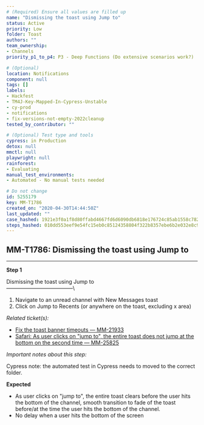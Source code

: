 ```yaml
---
# (Required) Ensure all values are filled up
name: "Dismissing the toast using Jump to"
status: Active
priority: Low
folder: Toast
authors: ""
team_ownership: 
- Channels
priority_p1_to_p4: P3 - Deep Functions (Do extensive scenarios work?)

# (Optional)
location: Notifications
component: null
tags: []
labels: 
- Hackfest
- TM4J-Key-Mapped-In-Cypress-Unstable
- cy-prod
- notifications
- fix-versions-not-empty-2022cleanup
tested_by_contributor: ""

# (Optional) Test type and tools
cypress: in Production
detox: null
mmctl: null
playwright: null
rainforest: 
- Evaluating
manual_test_environments:
- Automated - No manual tests needed

# Do not change
id: 5255179
key: MM-T1786
created_on: "2020-04-30T14:44:50Z"
last_updated: ""
case_hashed: 1921e3f0a1f8d80ffabd4667fd6d6090db6818e176724c85ab1558c7820496749e560ed1e5de64b4045fd03d9aae77f9
steps_hashed: 010dd553eef9e54fc15eb0c85124358804f322b8357ebe6b2e032e8c960637d2bc6cae9c842395f8aa78ba5e4332a712
---
```


<!-- (Auto-generated) Based on frontmatter's "key" and "name" -->

## MM-T1786: Dismissing the toast using Jump to

---

**Step 1**

Dismissing the toast using Jump to\
–––––––––––––––––––––––––\\

1. Navigate to an unread channel with New Messages toast
2. Click on Jump to Recents (or anywhere on the toast, excluding x area)

_Related ticket(s):_

- [Fix the toast banner timeouts — MM-21933](https://mattermost.atlassian.net/browse/MM-219333)
- [Safari: As user clicks on "jump to", the entire toast does not jump at the bottom on the second time — MM-25825](https://mattermost.atlassian.net/browse/MM-25825)

_Important notes about this step:_

Cypress note: the automated test in Cypress needs to moved to the correct folder.

**Expected**

- As user clicks on "jump to", the entire toast clears before the user hits the bottom of the channel, smooth transition to fade of the toast before/at the time the user hits the bottom of the channel.
- No delay when a user hits the bottom of the screen
